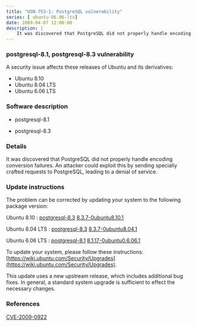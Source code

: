```yaml
---
title: "USN-753-1: PostgreSQL vulnerability"
series: [ ubuntu-06.06-lts]
date: 2009-04-07 12:00:00
description: |
    It was discovered that PostgreSQL did not properly handle encoding conversion failures. An attacker could exploit this by sending specially crafted requests to PostgreSQL, leading to a denial of service. 
--- 
```

 
### postgresql-8.1, postgresql-8.3 vulnerability

A security issue affects these releases of Ubuntu and its derivatives:

* Ubuntu 8.10
* Ubuntu 8.04 LTS
* Ubuntu 6.06 LTS

### Software description

* postgresql-8.1 

* postgresql-8.3 

### Details

It was discovered that PostgreSQL did not properly handle encoding conversion failures. An attacker could exploit this by sending specially crafted requests to PostgreSQL, leading to a denial of service. 

### Update instructions

The problem can be corrected by updating your system to the following package version:

Ubuntu 8.10
 : [postgresql-8.3](https://launchpad.net/ubuntu/+source/postgresql-8.3) <span> [8.3.7-0ubuntu8.10.1](https://launchpad.net/ubuntu/+source/postgresql-8.3/8.3.7-0ubuntu8.10.1) </span> 

Ubuntu 8.04 LTS
 : [postgresql-8.3](https://launchpad.net/ubuntu/+source/postgresql-8.3) <span> [8.3.7-0ubuntu8.04.1](https://launchpad.net/ubuntu/+source/postgresql-8.3/8.3.7-0ubuntu8.04.1) </span> 

Ubuntu 6.06 LTS
 : [postgresql-8.1](https://launchpad.net/ubuntu/+source/postgresql-8.1) <span> [8.1.17-0ubuntu0.6.06.1](https://launchpad.net/ubuntu/+source/postgresql-8.1/8.1.17-0ubuntu0.6.06.1) </span> 

To update your system, please follow these instructions: [https://wiki.ubuntu.com/Security/Upgrades](https://wiki.ubuntu.com/Security/Upgrades).

This update uses a new upstream release, which includes additional bug fixes. In general, a standard system upgrade is sufficient to effect the necessary changes. 

### References

 [CVE-2009-0922](http://people.ubuntu.com/~ubuntu-security/cve/CVE-2009-0922)
 
